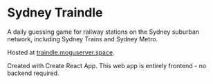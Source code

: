 # Sydney Traindle

A daily guessing game for railway stations on the Sydney suburban network, including Sydney Trains and Sydney Metro.

Hosted at [traindle.moguserver.space](https://traindle.moguserver.space).

Created with Create React App. This web app is entirely frontend - no backend required.
